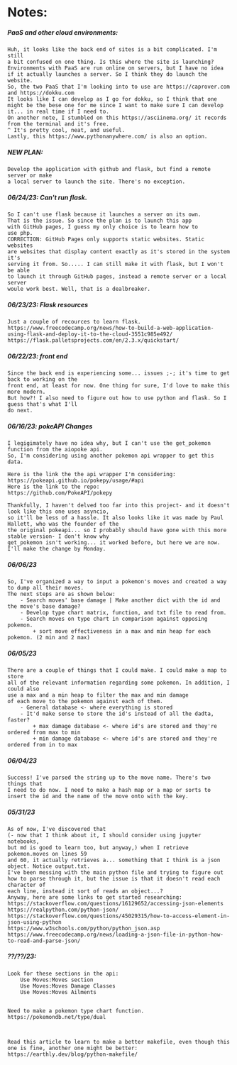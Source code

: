 # Notes:

##### PaaS and other cloud environments:
	Huh, it looks like the back end of sites is a bit complicated. I'm still
	a bit confused on one thing. Is this where the site is launching? Environments with PaaS are run online on servers, but I have no idea
	if it actually launches a server. So I think they do launch the website.
	So, the two PaaS that I'm looking into to use are https://caprover.com and https://dokku.com 
	It looks like I can develop as I go for dokku, so I think that one 
	might be the bese one for me since I want to make sure I can develop 
	it... in real time if I need to.
	On another note, I stumbled on this https://asciinema.org/ it records from the terminal and it's free.
	^ It's pretty cool, neat, and useful.
	Lastly, this https://www.pythonanywhere.com/ is also an option.

##### NEW PLAN:
	Develop the application with github and flask, but find a remote server or make
	a local server to launch the site. There's no exception.

##### 06/24/23: Can't run flask.
	So I can't use flask because it launches a server on its own. 
	That is the issue. So since the plan is to launch this app
	with GitHub pages, I guess my only choice is to learn how to 
	use php.
	CORRECTION: GitHub Pages only supports static websites. Static websites
	are websites that display content exactly as it's stored in the system it's
	serving it from. So..... I can still make it with flask, but I won't be able
	to launch it through GitHub pages, instead a remote server or a local server 
	woule work best. Well, that is a dealbreaker.

##### 06/23/23: Flask resources
	Just a couple of recources to learn flask.
	https://www.freecodecamp.org/news/how-to-build-a-web-application-using-flask-and-deploy-it-to-the-cloud-3551c985e492/
	https://flask.palletsprojects.com/en/2.3.x/quickstart/
	

##### 06/22/23: front end
	Since the back end is experiencing some... issues ;-; it's time to get back to working on the
	front end, at least for now. One thing for sure, I'd love to make this more modern.
	But how?! I also need to figure out how to use python and flask. So I guess that's what I'll
	do next. 

##### 06/16/23: pokeAPI Changes
	I legigimately have no idea why, but I can't use the get_pokemon function from the aiopoke api.
	So, I'm considering using another pokemon api wrapper to get this data.

	Here is the link the the api wrapper I'm considering:
	https://pokeapi.github.io/pokepy/usage/#api
	Here is the link to the repo:
	https://github.com/PokeAPI/pokepy
	
	Thankfully, I haven't delved too far into this project- and it doesn't look like this one uses asyncio,
	so it'll be less of a hassle. It also looks like it was made by Paul Hallett, who was the founder of the
	the original pokeapi... so I probably should have gone with this more stable version- I don't know why 
	get_pokemon isn't working... it worked before, but here we are now. I'll make the change by Monday.



##### 06/06/23
	So, I've organized a way to input a pokemon's moves and created a way to dump all their moves.
	The next steps are as shown below:
		- Search moves' base damage | Make another dict with the id and the move's base damage?
        - Develop type chart matrix, function, and txt file to read from.
        - Search moves on type chart in comparison against opposing pokemon.
            + sort move effectiveness in a max and min heap for each pokemon. (2 min and 2 max)


##### 06/05/23
	There are a couple of things that I could make. I could make a map to store
	all of the relevant information regarding some pokemon. In addition, I could also 
	use a max and a min heap to filter the max and min damage
	of each move to the pokemon against each of them.
		- General database <- where everything is stored
		- It'd make sense to store the id's instead of all the dadta, faster? 
			+ max damage database <- where id's are stored and they're ordered from max to min
			+ min damage database <- where id's are stored and they're ordered from in to max

##### 06/04/23
	Success! I've parsed the string up to the move name. There's two things that
	I need to do now. I need to make a hash map or a map or sorts to 
	insert the id and the name of the move onto with the key.

##### 05/31/23
	As of now, I've discovered that 
	(- now that I think about it, I should consider using jupyter notebooks, 
	but md is good to learn too, but anyway,) when I retrieve pokemon.moves on lines 59 
	and 60, it actually retrieves a... something that I think is a json object. Notice output.txt. 
	I've been messing with the main python file and trying to figure out 
	how to parse through it, but the issue is that it doesn't read each character of 
	each line, instead it sort of reads an object...?
	Anyway, here are some links to get started researching:
	https://stackoverflow.com/questions/16129652/accessing-json-elements
	https://realpython.com/python-json/
	https://stackoverflow.com/questions/45029315/how-to-access-element-in-json-using-python
	https://www.w3schools.com/python/python_json.asp
	https://www.freecodecamp.org/news/loading-a-json-file-in-python-how-to-read-and-parse-json/
	


##### ??/??/23:
	Look for these sections in the api:
		Use Moves:Moves section
		Use Moves:Moves Damage Classes
		Use Moves:Moves Ailments


	Need to make a pokemon type chart function.
	https://pokemondb.net/type/dual



	Read this article to learn to make a better makefile, even though this 
	one is fine, another one might be better:
	https://earthly.dev/blog/python-makefile/


